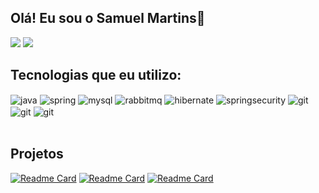 ## Olá! Eu sou o Samuel Martins👋

<div> 
  <a href="https://www.linkedin.com/in/samuel-silva423/" target="_blank"><img src="https://img.shields.io/badge/-LinkedIn-%230077B5?style=for-the-badge&logo=linkedin&logoColor=white" target="_blank"></a>   
  <a href = "mailto:samuelsilvaa431@gmail.com"><img src="https://img.shields.io/badge/-Gmail-%23333?style=for-the-badge&logo=gmail&logoColor=white" target="_blank"></a>

## Tecnologias que eu utilizo:

<div style="display: inline_block">
  <img align="center" alt="java" src="https://img.shields.io/badge/Java-ED8B00?style=for-the-badge&logo=openjdk&logoColor=white" />
  <img align="center" alt="spring" src="https://img.shields.io/badge/Spring-6DB33F?style=for-the-badge&logo=spring&logoColor=white" />
  <img align="center" alt="mysql" src="https://img.shields.io/badge/MySQL-00000F?style=for-the-badge&logo=mysql&logoColor=white" />
  <img align="center" alt="rabbitmq" src="https://img.shields.io/badge/rabbitmq-%23FF6600.svg?&style=for-the-badge&logo=rabbitmq&logoColor=white" />
  <img align="center" alt="hibernate" src="https://img.shields.io/badge/Hibernate-59666C?style=for-the-badge&logo=Hibernate&logoColor=white" />
  <img align="center" alt="springsecurity" src="https://img.shields.io/badge/Spring_Security-6DB33F?style=for-the-badge&logo=Spring-Security&logoColor=white" />
  <img align="center" alt="git" src="https://img.shields.io/badge/GIT-E44C30?style=for-the-badge&logo=git&logoColor=white" />
  <img align="center" alt="git" src="https://img.shields.io/badge/Twilio-F22F46?style=for-the-badge&logo=Twilio&logoColor=white" />
  <img align="center" alt="git" src="https://img.shields.io/badge/PostgreSQL-316192?style=for-the-badge&logo=postgresql&logoColor=white" />
  
</div><br/>

## Projetos

[![Readme Card](https://github-readme-stats.vercel.app/api/pin/?username=SamuelMartins21&repo=ChatbotWhatsapp)](https://github.com/SamuelMartins21/ChatbotWhatsapp)
[![Readme Card](https://github-readme-stats.vercel.app/api/pin/?username=SamuelMartins21&repo=ControleDeGastos)](https://github.com/SamuelMartins21/ControleDeGastos)
[![Readme Card](https://github-readme-stats.vercel.app/api/pin/?username=SamuelMartins21&repo=Microservice-email)](https://github.com/SamuelMartins21/Microservice-email)


